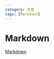 ```yaml
---
category: 文章 
tags: [Markdown]
---
```


# Markdown 
[Markdown](https://hkdickyko.github.io/_posts/2021-1-1-Markdown.md)
